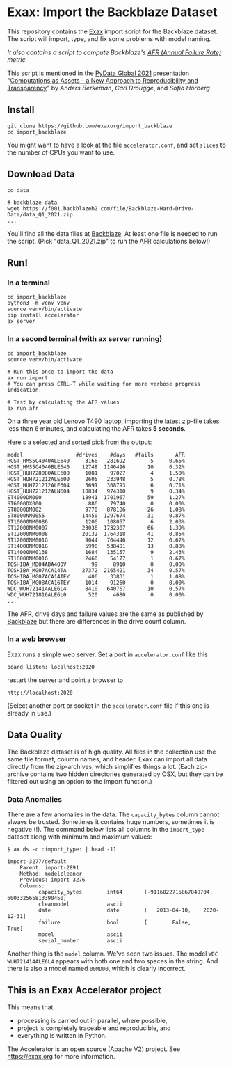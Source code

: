 Exax:  Import the Backblaze Dataset
==================================================================

This repository contains the [Exax](https://exax.org) import script for the Backblaze
dataset.  The script will import, type, and fix some problems with
model naming.

_It also contains a script to compute Backblaze's [AFR (Annual Failure
Rate)](https://www.backblaze.com/blog/backblaze-hard-drive-stats-q1-2021/) metric._

This script is mentioned in the [PyData Global
2021](https://pydata.org/global2021/) presentation "[Computations as
Assets - a New Approach to Reproducibility and Transparency](https://www.youtube.com/watch?v=J4zvLJn3ya8)" by
*Anders Berkeman*, *Carl Drougge*, and *Sofia Hörberg*.


Install
-------

```
git clone https://github.com/exaxorg/import_backblaze
cd import_backblaze
```
You might want to have a look at the file `accelerator.conf`, and set `slices`
to the number of CPUs you want to use.



Download Data
-------------

```
cd data

# backblaze data
wget https://f001.backblazeb2.com/file/Backblaze-Hard-Drive-Data/data_Q1_2021.zip
...
```
You'll find all the data files at [Backblaze](https://www.backblaze.com/b2/hard-drive-test-data.html#downloading-the-raw-hard-drive-test-data).
At least one file is needed to run the script.  (Pick "data_Q1_2021.zip" to run the AFR calculations below!)


Run!
----

### In a terminal
```
cd import_backblaze
python3 -m venv venv
source venv/bin/activate
pip install accelerator
ax server
```



### In a second terminal (with ax server running)
```
cd import_backblaze
source venv/bin/activate

# Run this once to import the data
ax run import
# You can press CTRL-T while waiting for more verbose progress indication.

# Test by calculating the AFR values
ax run afr
```
On a three year old Lenovo T490 laptop, importing the latest
zip-file takes less than 6 minutes, and calculating the AFR takes **5 seconds**.

Here's a selected and sorted pick from the output:
```
model                 #drives    #days   #fails       AFR
HGST_HMS5C4040ALE640     3168   281692        5     0.65%
HGST_HMS5C4040BLE640    12748  1146496       10     0.32%
HGST_HUH728080ALE600     1081    97027        4     1.50%
HGST_HUH721212ALE600     2605   233948        5     0.78%
HGST_HUH721212ALE604     5691   308793        6     0.71%
HGST_HUH721212ALN604    10834   974310        9     0.34%
ST4000DM000             18941  1701967       59     1.27%
ST6000DX000               886    79740        0     0.00%
ST8000DM002              9770   878106       26     1.08%
ST8000NM0055            14450  1297674       31     0.87%
ST10000NM0086            1206   108057        6     2.03%
ST12000NM0007           23036  1732307       66     1.39%
ST12000NM0008           20132  1764318       41     0.85%
ST12000NM001G            9044   704446       12     0.62%
ST14000NM001G            5990   538401       13     0.88%
ST14000NM0138            1684   135157        9     2.43%
ST16000NM001G            2460    54177        1     0.67%
TOSHIBA_MD04ABA400V        99     8910        0     0.00%
TOSHIBA_MG07ACA14TA     27372  2165421       34     0.57%
TOSHIBA_MG07ACA14TEY      406    33831        1     1.08%
TOSHIBA_MG08ACA16TEY     1014    91260        0     0.00%
WDC_WUH721414ALE6L4      8410   640767       10     0.57%
WDC_WUH721816ALE6L0       520     4680        0     0.00%
...
```
The AFR, drive days and failure values are the same as published by
[Backblaze](https://www.backblaze.com/blog/backblaze-hard-drive-stats-q1-2021/)
but there are differences in the drive count column.



### In a web browser
Exax runs a simple web server.  Set a port in `accelerator.conf` like this
```
board listen: localhost:2020
```
restart the server and point a browser to
```
http://localhost:2020
```
(Select another port or socket in the ```accelerator.conf``` file if this one is already in use.)


Data Quality
------------

The Backblaze dataset is of high quality.  All files in the collection
use the same file format, column names, and header.  Exax can import
all data directly from the zip-archives, which simplifies things a
lot.  (Each zip-archive contains two hidden directories generated by
OSX, but they can be filtered out using an option to the import
function.)



### Data Anomalies

There are a few anomalies in the data.  The `capacity_bytes` column
cannot always be trusted.  Sometimes it contains huge numbers,
sometimes it is negative (!).  The command below lists all columns
in the `import_type` dataset along with minimum and maximum values:
```
$ ax ds -c :import_type: | head -11

import-3277/default
    Parent: import-2891
    Method: modelcleaner
    Previous: import-3276
    Columns:
          capacity_bytes        int64       [-9116022715867848704, 600332565813390450]
          cleanmodel            ascii
          date                  date        [   2013-04-10,    2020-12-31]
          failure               bool        [        False,          True]
          model                 ascii
          serial_number         ascii
```

Another thing is the `model` column.  We've seen two issues.  The
model `WDC WUH721414ALE6L4` appears with both one and two spaces in
the string.  And there is also a model named `00MD00`, which is
clearly incorrect.



This is an Exax Accelerator project
-----------------------------------

This means that
 - processing is carried out in parallel, where possible,
 - project is completely traceable and reproducible, and
 - everything is written in Python.

The Accelerator is an open source (Apache V2) project.  See
https://exax.org for more information.
